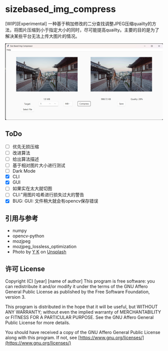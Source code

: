 # sizebased_img_compress

[WIP][Experimental] 一种基于稍加修改的二分查找调整JPEG压缩quailty的方法，将图片压缩到小于指定大小的同时，尽可能提高quailty。主要的目的是为了解决某些平台无法上传大图片的情况。

![screenshot](screenshot.jpg)

## ToDo

- [ ] 优先无损压缩
- [ ] 改进算法
- [ ] 给出算法描述
- [ ] 基于相对图片大小进行测试
- [ ] Dark Mode
- [X] CLI
- [X] GUI
- [ ] 如果实在太大就切图
- [ ] CLI:"用图片哈希进行损失过大的警告
- [X] BUG: GUI: 文件稍大就会有opencv保存错误

## 引用与参考

- numpy
- opencv-python
- mozjpeg
- mozjpeg_lossless_optimization
- Photo by [Y K](https://unsplash.com/@yokeboy?utm_source=unsplash&utm_medium=referral&utm_content=creditCopyText) on [Unsplash](https://unsplash.com/photos/-e6Xu27_T50?utm_source=unsplash&utm_medium=referral&utm_content=creditCopyText)

## 许可 License

Copyright (C) [year] [name of author]
This program is free software: you can redistribute it and/or modify it under the terms of
the GNU Affero General Public License as published by the Free Software Foundation, version 3.

This program is distributed in the hope that it will be useful, but WITHOUT ANY WARRANTY;
without even the implied warranty of MERCHANTABILITY or FITNESS FOR A PARTICULAR PURPOSE.
See the GNU Affero General Public License for more details.

You should have received a copy of the GNU Affero General Public License along with this program.
If not, see [https://www.gnu.org/licenses/](https://www.gnu.org/licenses/)
